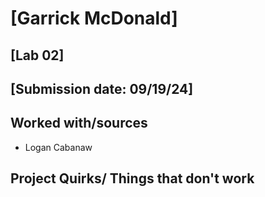 # [Garrick McDonald]
## [Lab 02]
## [Submission date: 09/19/24]
## Worked with/sources 
* Logan Cabanaw
## Project Quirks/ Things that don't work
